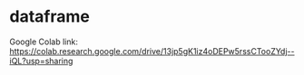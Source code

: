 # dataframe
Google Colab link: https://colab.research.google.com/drive/13jp5gK1iz4oDEPw5rssCTooZYdj--iQL?usp=sharing
